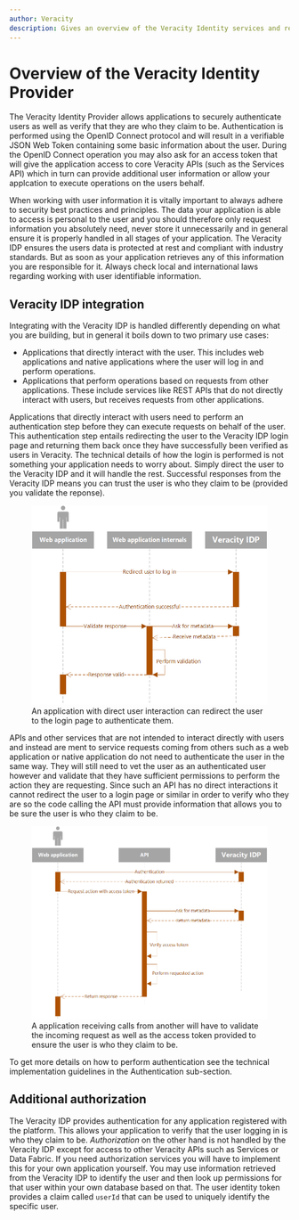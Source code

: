 ```yaml
---
author: Veracity
description: Gives an overview of the Veracity Identity services and related components.
---
```


# Overview of the Veracity Identity Provider
The Veracity Identity Provider allows applications to securely authenticate users as well as verify that they are who they claim to be. Authentication is performed using the OpenID Connect protocol and will result in a verifiable JSON Web Token containing some basic information about the user. During the OpenID Connect operation you may also ask for an access token that will give the application access to core Veracity APIs (such as the Services API) which in turn can provide additional user information or allow your applcation to execute operations on the users behalf.

When working with user information it is vitally important to always adhere to security best practices and principles. The data your application is able to access is personal to the user and you should therefore only request information you absolutely need, never store it unnecessarily and in general ensure it is properly handled in all stages of your application. The Veracity IDP ensures the users data is protected at rest and compliant with industry standards. But as soon as your application retrieves any of this information you are responsible for it. Always check local and international laws regarding working with user identifiable information.

## Veracity IDP integration
Integrating with the Veracity IDP is handled differently depending on what you are building, but in general it boils down to two primary use cases:

- Applications that directly interact with the user. This includes web applications and native applications where the user will log in and perform operations.
- Applications that perform operations based on requests from other applications. These include services like REST APIs that do not directly interact with users, but receives requests from other applications.

Applications that directly interact with users need to perform an authentication step before they can execute requests on behalf of the user. This authentication step entails redirecting the user to the Veracity IDP login page and returning them back once they have successfully been verified as users in Veracity. The technical details of how the login is performed is not something your application needs to worry about. Simply direct the user to the Veracity IDP and it will handle the rest. Successful responses from the Veracity IDP means you can trust the user is who they claim to be (provided you validate the reponse).

<figure>
	<img src="assets/basic-oidc-authentication.png"/>
	<figcaption>An application with direct user interaction can redirect the user to the login page to authenticate them.</figcaption>
</figure>

APIs and other services that are not intended to interact directly with users and instead are ment to service requests coming from others such as a web application or native application do not need to authenticate the user in the same way. They will still need to vet the user as an authenticated user however and validate that they have sufficient permissions to perform the action they are requesting. Since such an API has no direct interactions it cannot redirect the user to a login page or similar in order to verify who they are so the code calling the API must provide information that allows you to be sure the user is who they claim to be.

<figure>
	<img src="assets/api-verification-sequence.png"/>
	<figcaption>A application receiving calls from another will have to validate the incoming request as well as the access token provided to ensure the user is who they claim to be.</figcaption>
</figure>

To get more details on how to perform authentication see the technical implementation guidelines in the Authentication sub-section.

## Additional authorization
The Veracity IDP provides authentication for any application registered with the platform. This allows your application to verify that the user logging in is who they claim to be. *Authorization* on the other hand is not handled by the Veracity IDP except for access to other Veracity APIs such as Services or Data Fabric. If you need authorization services you will have to implement this for your own application yourself. You may use information retrieved from the Veracity IDP to identify the user and then look up permissions for that user within your own database based on that. The user identity token provides a claim called `userId` that can be used to uniquely identify the specific user.
